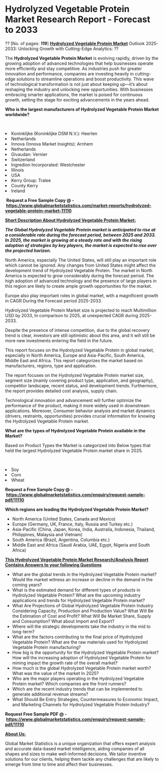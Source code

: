 <H1>Hydrolyzed Vegetable Protein Market Research Report - Forecast to 2033</H1><p>?? [No. of pages:&nbsp;<strong><em>119</em></strong>]&nbsp;<strong><a href="https://www.globalmarketstatistics.com/market-reports/hydrolyzed-vegetable-protein-market-11110">Hydrolyzed Vegetable Protein&nbsp;Market</a></strong>&nbsp;Outlook 2025-2033: Unlocking Growth with Cutting-Edge Analytics: ??</p><p>The <strong>Hydrolyzed Vegetable Protein Market</strong> is evolving rapidly, driven by the growing adoption of advanced technologies that help businesses operate more efficiently and stay competitive. As industries push for greater innovation and performance, companies are investing heavily in cutting-edge solutions to streamline operations and boost productivity. This wave of technological transformation is not just about keeping up&mdash;it&rsquo;s about reshaping the industry and unlocking new opportunities. With businesses embracing smarter applications, the market is poised for continuous growth, setting the stage for exciting advancements in the years ahead.</p><p><strong>Who is the largest manufacturers of Hydrolyzed Vegetable Protein Market worldwide?</strong></p><p>&nbsp;<li>Koninklijke (Koninklijke DSM N.V.): Heerlen<li> Netherlands<li> Innova (Innova Market Insights): Arnhem<li> Netherlands<li> Givaudan: Vernier<li> Switzerland<li> Ingredion Incorporated: Westchester<li> Illinois<li> USA<li> Kerry Group: Tralee<li> County Kerry<li> Ireland</p><p>&nbsp;<strong>Request a Free Sample Copy @ -&nbsp;<a href="https://www.globalmarketstatistics.com/market-reports/hydrolyzed-vegetable-protein-market-11110">https://www.globalmarketstatistics.com/market-reports/hydrolyzed-vegetable-protein-market-11110</a></strong></p><p><strong><u>Short Description About Hydrolyzed Vegetable Protein Market:</u></strong></p><p><strong><em>The Global Hydrolyzed Vegetable Protein market is anticipated to rise at a considerable rate during the forecast period, between 2025 and 2033. In 2025, the market is growing at a steady rate and with the rising adoption of strategies by key players, the market is expected to rise over the projected horizon.</em></strong></p><p>North America, especially The United States, will still play an important role which cannot be ignored. Any changes from United States might affect the development trend of Hydrolyzed Vegetable Protein. The market in North America is expected to grow considerably during the forecast period. The high adoption of advanced technology and the presence of large players in this region are likely to create ample growth opportunities for the market.</p><p>Europe also play important roles in global market, with a magnificent growth in CAGR During the Forecast period 2025-2033.</p><p>Hydrolyzed Vegetable Protein Market size is projected to reach Multimillion USD by 2033, In comparison to 2025, at unexpected CAGR during 2025-2033.</p><p>Despite the presence of intense competition, due to the global recovery trend is clear, investors are still optimistic about this area, and it will still be more new investments entering the field in the future.</p><p>This report focuses on the Hydrolyzed Vegetable Protein in global market, especially in North America, Europe and Asia-Pacific, South America, Middle East and Africa. This report categorizes the market based on manufacturers, regions, type and application.</p><p>The report focuses on the Hydrolyzed Vegetable Protein market size, segment size (mainly covering product type, application, and geography), competitor landscape, recent status, and development trends. Furthermore, the report provides detailed cost analysis, supply chain.</p><p>Technological innovation and advancement will further optimize the performance of the product, making it more widely used in downstream applications. Moreover, Consumer behavior analysis and market dynamics (drivers, restraints, opportunities) provides crucial information for knowing the Hydrolyzed Vegetable Protein market.</p><p><strong>What are the types of Hydrolyzed Vegetable Protein available in the Market?</strong></p><p>Based on Product Types the Market is categorized into Below types that held the largest Hydrolyzed Vegetable Protein market share in 2025.</p><p>&nbsp;<li>Soy<li> Corn<li> Wheat&nbsp;</p><p><strong>Request a Free Sample Copy @ -&nbsp;<a href="https://www.globalmarketstatistics.com/enquiry/request-sample-pdf/11110">https://www.globalmarketstatistics.com/enquiry/request-sample-pdf/11110</a></strong></p><p><strong>Which regions are leading the Hydrolyzed Vegetable Protein Market?</strong></p><ul><li>North America (United States, Canada and Mexico)</li><li>Europe (Germany, UK, France, Italy, Russia and Turkey etc.)</li><li>Asia-Pacific (China, Japan, Korea, India, Australia, Indonesia, Thailand, Philippines, Malaysia and Vietnam)</li><li>South America (Brazil, Argentina, Columbia etc.)</li><li>Middle East and Africa (Saudi Arabia, UAE, Egypt, Nigeria and South Africa)</li></ul><p><strong><u>This Hydrolyzed Vegetable Protein Market Research/Analysis Report Contains Answers to your following Questions</u></strong></p><ul><li>What are the global trends in the Hydrolyzed Vegetable Protein market? Would the market witness an increase or decline in the demand in the coming years?</li><li>What is the estimated demand for different types of products in Hydrolyzed Vegetable Protein? What are the upcoming industry applications and trends for Hydrolyzed Vegetable Protein market?</li><li>What Are Projections of Global Hydrolyzed Vegetable Protein Industry Considering Capacity, Production and Production Value? What Will Be the Estimation of Cost and Profit? What Will Be Market Share, Supply and Consumption? What about Import and Export?</li><li>Where will the strategic developments take the industry in the mid to long-term?</li><li>What are the factors contributing to the final price of Hydrolyzed Vegetable Protein? What are the raw materials used for Hydrolyzed Vegetable Protein manufacturing?</li><li>How big is the opportunity for the Hydrolyzed Vegetable Protein market? How will the increasing adoption of Hydrolyzed Vegetable Protein for mining impact the growth rate of the overall market?</li><li>How much is the global Hydrolyzed Vegetable Protein market worth? What was the value of the market In 2025?</li><li>Who are the major players operating in the Hydrolyzed Vegetable Protein market? Which companies are the front runners?</li><li>Which are the recent industry trends that can be implemented to generate additional revenue streams?</li><li>What Should Be Entry Strategies, Countermeasures to Economic Impact, and Marketing Channels for Hydrolyzed Vegetable Protein Industry?</li></ul><p><strong>Request Free Sample PDF @ -&nbsp;<a href="https://www.globalmarketstatistics.com/enquiry/request-sample-pdf/11110">https://www.globalmarketstatistics.com/enquiry/request-sample-pdf/11110</a></strong></p><p><strong><u>About Us:</u></strong></p><p>Global Market Statistics&nbsp;is a unique organization that offers expert analysis and accurate data-based market intelligence, aiding companies of all shapes and sizes to make well-informed decisions. We tailor inventive solutions for our clients, helping them tackle any challenges that are likely to emerge from time to time and affect their businesses.</p>
